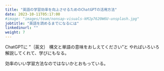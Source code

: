 ```yaml
---
title: "英語の学習効率を向上させるためのChatGPTの活用方法"
date: 2023-10-11T05:17:00
#image: "images/team/nonsap-visuals-kMJp7620W6U-unsplash.jpg"
jobtitle: "英語を読めるまでになるには"
linkedinurl: ""
weight: 7
---
```


ChatGPTに ”｛英文｝ 構文と単語の意味をおしえてください”と
やればいろいろ解説してくれて、学びにもなる。

効率のいい学習方法なのではないかとおもっている。